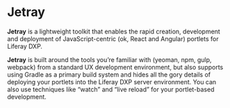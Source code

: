 Jetray
======

**Jetray** is a lightweight toolkit that enables the rapid creation, development
and deployment of JavaScript-centric (ok, React and Angular) portlets for
Liferay DXP.

**Jetray** is built around the tools you’re familiar with (yeoman, npm, gulp,
webpack) from a standard UX development environment, but also supports using
Gradle as a primary build system and hides all the gory details of deploying
your portlets into the Liferay DXP server environment. You can also use
techniques like “watch” and “live reload” for your portlet-based development.
